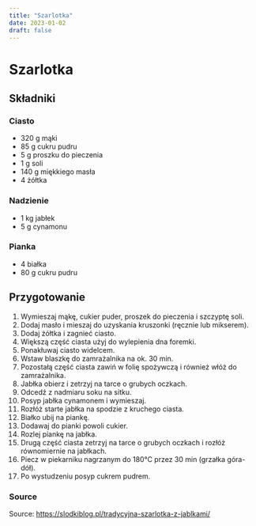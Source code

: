 ```yaml
---
title: "Szarlotka"
date: 2023-01-02
draft: false
---
```


# Szarlotka

## Składniki

### Ciasto

* 320 g mąki
* 85 g cukru pudru
* 5 g proszku do pieczenia
* 1 g soli
* 140 g miękkiego masła
* 4 żółtka

### Nadzienie

* 1 kg jabłek
* 5 g cynamonu

### Pianka

* 4 białka
* 80 g cukru pudru

## Przygotowanie

1. Wymieszaj mąkę, cukier puder, proszek do pieczenia i szczyptę soli.
2. Dodaj masło i mieszaj do uzyskania kruszonki (ręcznie lub mikserem).
3. Dodaj żółtka i zagnieć ciasto.
4. Większą część ciasta użyj do wylepienia dna foremki.
5. Ponakłuwaj ciasto widelcem.
6. Wstaw blaszkę do zamrażalnika na ok. 30 min.
7. Pozostałą część ciasta zawiń w folię spożywczą i również włóż do zamrażalnika.
8. Jabłka obierz i zetrzyj na tarce o grubych oczkach.
9. Odcedź z nadmiaru soku na sitku.
10. Posyp jabłka cynamonem i wymieszaj.
11. Rozłóż starte jabłka na spodzie z kruchego ciasta.
12. Białko ubij na piankę.
13. Dodawaj do pianki powoli cukier.
14. Rozlej piankę na jabłka.
15. Drugą część ciasta zetrzyj na tarce o grubych oczkach i rozłóż równomiernie na jabłkach.
16. Piecz w piekarniku nagrzanym do 180°C przez 30 min (grzałka góra-dół).
17. Po wystudzeniu posyp cukrem pudrem.

### Source

Source: https://slodkiblog.pl/tradycyjna-szarlotka-z-jablkami/
